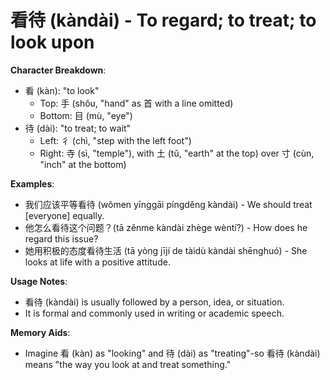 # **看待 (kàndài) - To regard; to treat; to look upon**

**Character Breakdown**:  
- 看 (kàn): "to look"
  - Top: 手 (shǒu, "hand" as 首 with a line omitted)
  - Bottom: 目 (mù, "eye")  
- 待 (dài): "to treat; to wait"
  - Left: 彳 (chì, "step with the left foot")
  - Right: 寺 (sì, "temple"), with 土 (tǔ, "earth" at the top) over 寸 (cùn, "inch" at the bottom)

**Examples**:  
- 我们应该平等看待 (wǒmen yīnggāi píngděng kàndài) - We should treat [everyone] equally.  
- 他怎么看待这个问题？(tā zěnme kàndài zhège wèntí?) - How does he regard this issue?  
- 她用积极的态度看待生活 (tā yòng jījí de tàidù kàndài shēnghuó) - She looks at life with a positive attitude.

**Usage Notes**:  
- 看待 (kàndài) is usually followed by a person, idea, or situation.  
- It is formal and commonly used in writing or academic speech.

**Memory Aids**:  
- Imagine 看 (kàn) as "looking" and 待 (dài) as "treating"-so 看待 (kàndài) means "the way you look at and treat something."